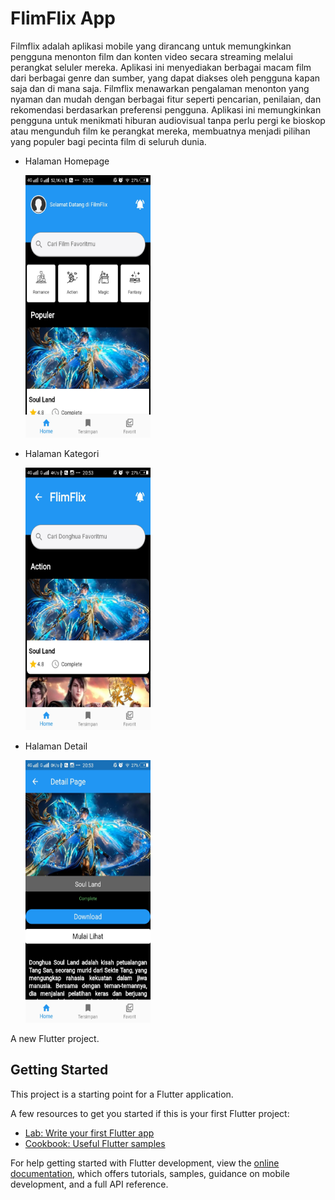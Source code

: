 # FlimFlix App

Filmflix adalah aplikasi mobile yang dirancang untuk memungkinkan pengguna menonton film dan konten video secara streaming melalui perangkat seluler mereka. Aplikasi ini menyediakan berbagai macam film dari berbagai genre dan sumber, yang dapat diakses oleh pengguna kapan saja dan di mana saja. Filmflix menawarkan pengalaman menonton yang nyaman dan mudah dengan berbagai fitur seperti pencarian, penilaian, dan rekomendasi berdasarkan preferensi pengguna. Aplikasi ini memungkinkan pengguna untuk menikmati hiburan audiovisual tanpa perlu pergi ke bioskop atau mengunduh film ke perangkat mereka, membuatnya menjadi pilihan yang populer bagi pecinta film di seluruh dunia.

- Halaman Homepage
  
  <img src="dokumentasi/home.jpg" width="200" height="420">
- Halaman Kategori

  <img src="dokumentasi/kategori.jpg" width="200" height="420">
- Halaman Detail

  <img src="dokumentasi/detail.jpg" width="200" height="420">
A new Flutter project.

## Getting Started

This project is a starting point for a Flutter application.

A few resources to get you started if this is your first Flutter project:

- [Lab: Write your first Flutter app](https://docs.flutter.dev/get-started/codelab)
- [Cookbook: Useful Flutter samples](https://docs.flutter.dev/cookbook)

For help getting started with Flutter development, view the
[online documentation](https://docs.flutter.dev/), which offers tutorials,
samples, guidance on mobile development, and a full API reference.
